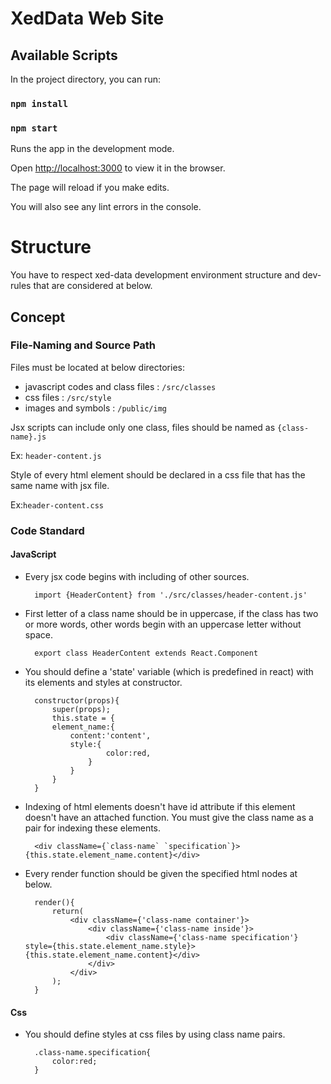 # XedData Web Site

## Available Scripts
In the project directory, you can run:

### `npm install`

### `npm start`

Runs the app in the development mode.

Open [http://localhost:3000](http://localhost:3000) to view it in the browser.

The page will reload if you make edits.

You will also see any lint errors in the console.


# Structure
You have to respect xed-data development environment structure and dev-rules that are considered at below.

## Concept

### File-Naming and Source Path

Files must be located at below directories:

- javascript codes and class files  : `/src/classes`
- css files  : `/src/style`
- images and symbols : `/public/img`

Jsx scripts can include only one class, files should be named as
`{class-name}.js` 

Ex: `header-content.js`

Style of every html element should be declared in a css file that has the same name with jsx file.

Ex:`header-content.css`

### Code Standard

#### **JavaScript**

- Every jsx code begins with including of other sources.

        import {HeaderContent} from './src/classes/header-content.js'
        
- First letter of a class name should be in uppercase, if the class has two or more words, other words begin with an uppercase letter without space. 

        export class HeaderContent extends React.Component
        
- You should define a 'state' variable (which is predefined in react) with its elements and styles at constructor.   
  
  
        constructor(props){
            super(props);
            this.state = {
            element_name:{
                content:'content',
                style:{
                        color:red,
                    }
                }
            }
        }

- Indexing of html elements doesn't have id attribute if this element doesn't have an attached
 function. You must give the class name as a pair for indexing these elements.
 
 
        <div className={`class-name` `specification`}>{this.state.element_name.content}</div>
        
- Every render function should be given the specified html nodes at below.

        
        render(){
            return(
                <div className={'class-name container'}>
                    <div className={'class-name inside'}>
                        <div className={'class-name specification'} style={this.state.element_name.style}>{this.state.element_name.content}</div>
                    </div>
                </div>
            );
        }

#### **Css**

- You should define styles at css files by using class name pairs.



        .class-name.specification{
            color:red;
        }